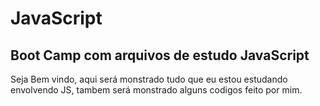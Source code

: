 # JavaScript
## Boot Camp com arquivos de estudo JavaScript

Seja Bem vindo, aqui será monstrado tudo que eu estou estudando envolvendo JS, tambem será monstrado alguns codigos feito por mim.
